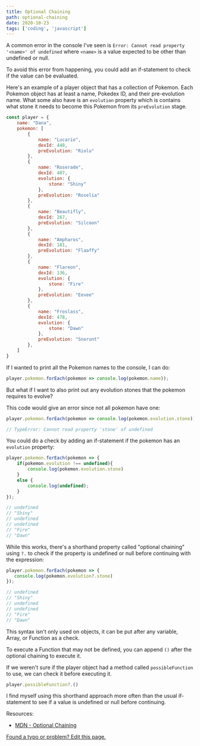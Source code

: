 ```yaml
---
title: Optional Chaining
path: optional-chaining
date: 2020-10-23
tags: ['coding', 'javascript']
---
```


A common error in the console I've seen is `Error: Cannot read property '<name>' of undefined` where `<name>` is a value expected to be other than undefined or null.

To avoid this error from happening, you could add an if-statement to check if the value can be evaluated.

Here's an example of a player object that has a collection of Pokemon. Each Pokemon object has at least a name, Pokedex ID, and their pre-evolution name. What some also have is an `evolution` property which is contains what stone it needs to become this Pokemon from its `preEvolution` stage.

```js
const player = {
    name: "Dana",
    pokemon: [
        {
            name: "Lucario",
            dexId: 448,
            preEvolution: "Riolu"
        },
        {
            name: "Roserade",
            dexId: 407,
            evolution: {
                stone: "Shiny"
            },
            preEvolution: "Roselia"
        },
        {
            name: "Beautifly",
            dexId: 267,
            preEvolution: "Silcoon"
        },
        {
            name: "Ampharos",
            dexId: 181,
            preEvolution: "Flaaffy"
        },
        {
            name: "Flareon",
            dexId: 136,
            evolution: {
                stone: "Fire"
            },
            preEvolution: "Eevee"
        },
        {
            name: "Froslass",
            dexId: 478,
            evolution: {
                stone: "Dawn"
            },
            preEvolution: "Snorunt"
        },
    ]
}
```
If I wanted to print all the Pokemon names to the console, I can do:

```js
player.pokemon.forEach(pokemon => console.log(pokemon.name));
```

But what if I want to also print out any evolution stones that the pokemon requires to evolve?

This code would give an error since not all pokemon have one:

```js
player.pokemon.forEach(pokemon => console.log(pokemon.evolution.stone));

// TypeError: Cannot read property 'stone' of undefined
```

You could do a check by adding an if-statement if the pokemon has an `evolution` property:

```js
player.pokemon.forEach(pokemon => {
    if(pokemon.evolution !== undefined){
        console.log(pokemon.evolution.stone)
    }
    else {
        console.log(undefined);
    }
});

// undefined
// "Shiny"
// undefined
// undefined
// "Fire"
// "Dawn"
```
While this works, there's a shorthand property called "optional chaining" using `?.` to check if the property is undefined or null before continuing with the expression:

```js
player.pokemon.forEach(pokemon => {
   console.log(pokemon.evolution?.stone)
});

// undefined
// "Shiny"
// undefined
// undefined
// "Fire"
// "Dawn"
```

This syntax isn't only used on objects, it can be put after any variable, Array, or Function as a check.

To execute a Function that may not be defined, you can append `()` after the optional chaining to execute it.

If we weren't sure if the player object had a method called `possibleFunction` to use, we can check it before executing it.

```js
player.possibleFunction?.()
```

I find myself using this shorthand approach more often than the usual if-statement to see if a value is undefined or null before continuing.

Resources:

- [MDN - Optional Chaining](https://developer.mozilla.org/en-US/docs/Web/JavaScript/Reference/Operators/Optional_chaining)

[Found a typo or problem? Edit this page.]()
